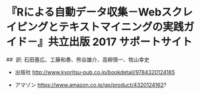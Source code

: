 # 『Rによる自動データ収集－Webスクレイピングとテキストマイニングの実践ガイド－』共立出版 2017 サポートサイト
##  訳:  石田基広、工藤和奏、熊谷雄介、高柳慎一、牧山幸史

- 出版社
http://www.kyoritsu-pub.co.jp/bookdetail/9784320124165

- アマゾン
https://www.amazon.co.jp/gp/product/4320124162?
